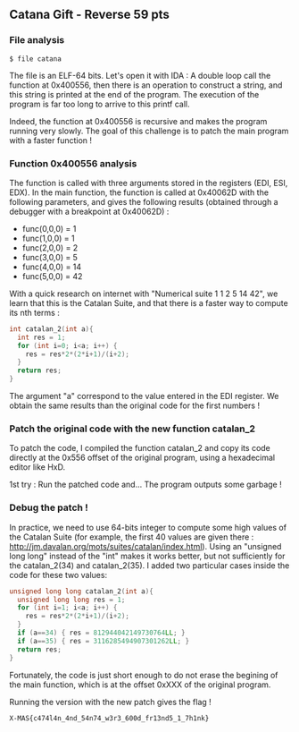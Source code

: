 ## Catana Gift - Reverse 59 pts

### File analysis
```
$ file catana
```
The file is an ELF-64 bits. Let's open it with IDA : A double loop call the function at 0x400556, then there is an operation to construct a string, and this string is printed at the end of the program. The execution of the program is far too long to arrive to this printf call.

Indeed, the function at 0x400556 is recursive and makes the program running very slowly. The goal of this challenge is to patch the main program with a faster function !

### Function 0x400556 analysis
The function is called with three arguments stored in the registers (EDI, ESI, EDX). In the main function, the function is called at 0x40062D with the following parameters, and gives the following results (obtained through a debugger with a breakpoint at 0x40062D) : 
  - func(0,0,0) = 1
  - func(1,0,0) = 1
  - func(2,0,0) = 2
  - func(3,0,0) = 5
  - func(4,0,0) = 14
  - func(5,0,0) = 42

With a quick research on internet with "Numerical suite 1 1 2 5 14 42", we learn that this is the Catalan Suite, and that there is a faster way to compute its nth terms :

```c
int catalan_2(int a){
  int res = 1;
  for (int i=0; i<a; i++) {
    res = res*2*(2*i+1)/(i+2);
  }
  return res;
}
```

The argument "a" correspond to the value entered in the EDI register. We obtain the same results than the original code for the first numbers !

### Patch the original code with the new function catalan_2
To patch the code, I compiled the function catalan_2 and copy its code directly at the 0x556 offset of the original program, using a hexadecimal editor like HxD.

1st try : Run the patched code and... The program outputs some garbage !

### Debug the patch !
In practice, we need to use 64-bits integer to compute some high values of the Catalan Suite (for example, the first 40 values are given there : http://jm.davalan.org/mots/suites/catalan/index.html). Using an "unsigned long long" instead of the "int" makes it works better, but not sufficiently for the catalan_2(34) and catalan_2(35). I added two particular cases inside the code for these two values:

```c
unsigned long long catalan_2(int a){
  unsigned long long res = 1;
  for (int i=1; i<a; i++) {
    res = res*2*(2*i+1)/(i+2);
  }
  if (a==34) { res = 812944042149730764LL; }
  if (a==35) { res = 3116285494907301262LL; }
  return res;
}
```

Fortunately, the code is just short enough to do not erase the begining of the main function, which is at the offset 0xXXX of the original program.

Running the version with the new patch gives the flag !
```
X-MAS{c474l4n_4nd_54n74_w3r3_600d_fr13nd5_1_7h1nk}
```


